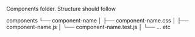Components folder. Structure should follow

components
└── component-name
│ ├── component-name.css
│ ├── component-name.js
│ └── component-name.test.js
│ └── ... etc
